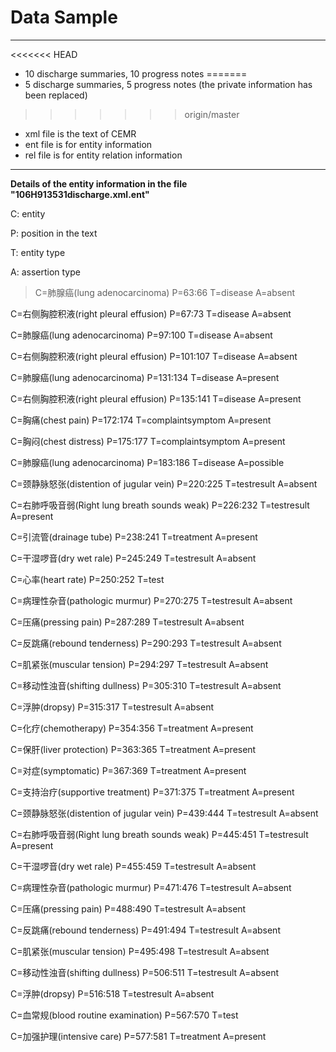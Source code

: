 # Data Sample #

---

<<<<<<< HEAD
- 10 discharge summaries, 10 progress notes
=======
- 5 discharge summaries, 5 progress notes (the private information has been replaced)
>>>>>>> origin/master
- xml file is the text of CEMR
- ent file is for entity information
- rel file is for entity relation information

---



**Details of the entity information in the file "106H913531discharge.xml.ent"**

C: entity

P: position in the text

T: entity type

A: assertion type


> C=肺腺癌(lung adenocarcinoma) P=63:66 T=disease A=absent
> 
C=右侧胸腔积液(right pleural effusion) P=67:73 T=disease A=absent
> 
C=肺腺癌(lung adenocarcinoma) P=97:100 T=disease A=absent
> 
C=右侧胸腔积液(right pleural effusion) P=101:107 T=disease A=absent
> 
C=肺腺癌(lung adenocarcinoma) P=131:134 T=disease A=present
> 
C=右侧胸腔积液(right pleural effusion) P=135:141 T=disease A=present
> 
C=胸痛(chest pain) P=172:174 T=complaintsymptom A=present
> 
C=胸闷(chest distress) P=175:177 T=complaintsymptom A=present
> 
C=肺腺癌(lung adenocarcinoma) P=183:186 T=disease A=possible
> 
C=颈静脉怒张(distention of jugular vein) P=220:225 T=testresult A=absent
> 
C=右肺呼吸音弱(Right lung breath sounds weak) P=226:232 T=testresult A=present
> 
C=引流管(drainage tube) P=238:241 T=treatment A=present
> 
C=干湿啰音(dry wet rale) P=245:249 T=testresult A=absent
> 
C=心率(heart rate) P=250:252 T=test
> 
C=病理性杂音(pathologic murmur) P=270:275 T=testresult A=absent
> 
C=压痛(pressing pain) P=287:289 T=testresult A=absent
> 
C=反跳痛(rebound tenderness) P=290:293 T=testresult A=absent
> 
C=肌紧张(muscular tension) P=294:297 T=testresult A=absent
> 
C=移动性浊音(shifting dullness) P=305:310 T=testresult A=absent
> 
C=浮肿(dropsy) P=315:317 T=testresult A=absent
> 
C=化疗(chemotherapy) P=354:356 T=treatment A=present
> 
C=保肝(liver protection) P=363:365 T=treatment A=present
> 
C=对症(symptomatic) P=367:369 T=treatment A=present
> 
C=支持治疗(supportive treatment) P=371:375 T=treatment A=present
> 
C=颈静脉怒张(distention of jugular vein) P=439:444 T=testresult A=absent
> 
C=右肺呼吸音弱(Right lung breath sounds weak) P=445:451 T=testresult A=present
> 
C=干湿啰音(dry wet rale) P=455:459 T=testresult A=absent
> 
C=病理性杂音(pathologic murmur) P=471:476 T=testresult A=absent
> 
C=压痛(pressing pain) P=488:490 T=testresult A=absent
> 
C=反跳痛(rebound tenderness) P=491:494 T=testresult A=absent
> 
C=肌紧张(muscular tension) P=495:498 T=testresult A=absent
> 
C=移动性浊音(shifting dullness) P=506:511 T=testresult A=absent
> 
C=浮肿(dropsy) P=516:518 T=testresult A=absent
> 
C=血常规(blood routine examination) P=567:570 T=test
> 
C=加强护理(intensive care) P=577:581 T=treatment A=present



